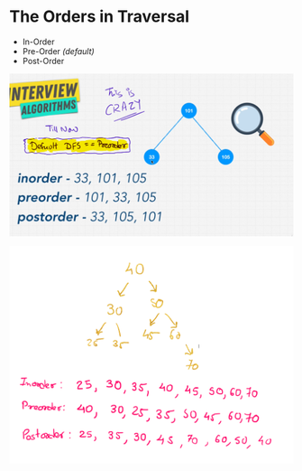 # The Orders in Traversal

- In-Order
- Pre-Order *(default)*
- Post-Order

![orders](../../images/pre-in-post.png)

![example](../../images/in-pre-post-example.png)
